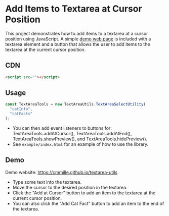 # Add Items to Textarea at Cursor Position

This project demonstrates how to add items to a textarea at a cursor position using JavaScript.
A simple [demo web page](https://cmmille.github.io/textarea-utils/) is included with a textarea element and a button that allows the user to add items to the textarea at the current cursor position.

## CDN

```html
<script src=""></script>
```

## Usage

```js
const TextAreaTools = new TextAreaUtils.TextAreaSelectUtility(
  "catInfo",
  "catFacts"
);
```

- You can then add event listeners to buttons for: TextAreaTools.addAtCursor(), TextAreaTools.addAtEnd(), TextAreaTools.showPreview(), and TextAreaTools.hidePreview().
- See `example/index.html` for an example of how to use the library.

## Demo

Demo website: https://cmmille.github.io/textarea-utils

- Type some text into the textarea.
- Move the cursor to the desired position in the textarea.
- Click the "Add at Cursor" button to add an item to the textarea at the current cursor position.
- You can also click the "Add Cat Fact" button to add an item to the end of the textarea.
